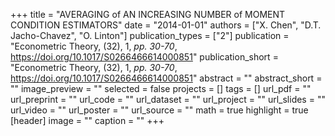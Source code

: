 +++
title = "AVERAGING of AN INCREASING NUMBER of MOMENT CONDITION ESTIMATORS"
date = "2014-01-01"
authors = ["X. Chen", "D.T. Jacho-Chavez", "O. Linton"]
publication_types = ["2"]
publication = "Econometric Theory, (32), 1, _pp. 30-70_, https://doi.org/10.1017/S0266466614000851"
publication_short = "Econometric Theory, (32), 1, _pp. 30-70_, https://doi.org/10.1017/S0266466614000851"
abstract = ""
abstract_short = ""
image_preview = ""
selected = false
projects = []
tags = []
url_pdf = ""
url_preprint = ""
url_code = ""
url_dataset = ""
url_project = ""
url_slides = ""
url_video = ""
url_poster = ""
url_source = ""
math = true
highlight = true
[header]
image = ""
caption = ""
+++
